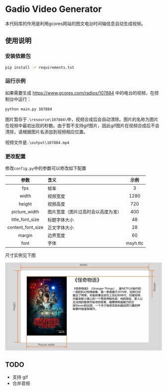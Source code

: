 # Gadio Video Generator

本代码库的作用是利用gcores网站的图文电台时间轴信息自动生成视频。

## 使用说明

### 安装依赖包

```bash
pip install -r requirements.txt
```

### 运行示例

如果需要生成 https://www.gcores.com/radios/107884 中的电台的视频，在控制台中运行：

```bash
python main.py 107884
```
图片暂存于`.\resource\107884\`中，视频合成后会自动清除。图片的名称为图片在视频中最初出现的秒数。由于暂不支持gif图片，因此gif图片在视频合成后不会清除，请根据图片名添加到视频相应位置。

视频文件是`.\output\107884.mp4`

### 更改配置
修改`config.py`中的参数可以修改如下配置

|参数|含义|示例|
|:---:|:---|:---:|
|fps|帧率|3|
|width|视频宽度|1280|
|height|视频高度|720|
|picture_width|图片宽度（图片过高时会以高度为准）|400|
|title_font_size|标题字体大小| 48|
|content_font_size|正文字体大小| 28|
|margin|边界宽度|60|
|font|字体|msyh.ttc|

尺寸实例见下图

![sample](doc\Sample.jpg)

## TODO

* 支持 gif
* 合并音频
